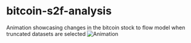 # bitcoin-s2f-analysis
Animation showcasing changes in the bitcoin stock to flow model when truncated datasets are selected
![Animation](bitcoin-s2f-analysis/stock2flowmodel.gif)

